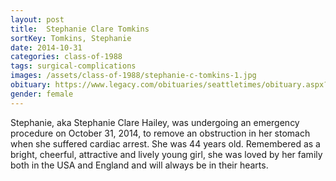```yaml
---
layout: post
title:  Stephanie Clare Tomkins
sortKey: Tomkins, Stephanie
date: 2014-10-31
categories: class-of-1988
tags: surgical-complications
images: /assets/class-of-1988/stephanie-c-tomkins-1.jpg
obituary: https://www.legacy.com/obituaries/seattletimes/obituary.aspx?pid=173368263
gender: female
---
```

Stephanie, aka Stephanie Clare Hailey, was undergoing an emergency procedure on October 31, 2014, to remove an obstruction in her stomach when she suffered cardiac arrest. She was 44 years old. Remembered as a bright, cheerful, attractive and lively young girl, she was loved by her family both in the USA and England and will always be in their hearts.
